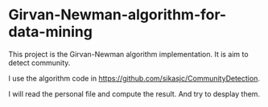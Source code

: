 # Girvan-Newman-algorithm-for-data-mining
This project is the Girvan-Newman algorithm implementation. 
It is aim to detect community.

I use the algorithm code in https://github.com/sikasjc/CommunityDetection.

I will read the personal file and compute the result. And try to desplay them.
